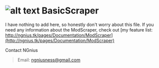 # ![alt text](http://ngnius.tk/Logo64x64.png "NGnius") BasicScraper 
I have nothing to add here, so honestly don't worry about this file. If you need any information about the ModScraper, check out [my feature list: http://ngnius.tk/pages/Documentation/ModScraper](http://ngnius.tk/pages/Documentation/ModScraper)

Contact NGnius
>Email: [ngniusness@gmail.com](mailto:ngniusness@gmail.com) 